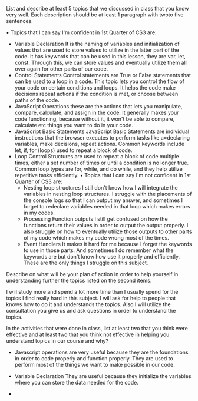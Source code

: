 List and describe at least 5 topics that we discussed in class that you know very well. Each description should be at least 1 paragraph with twoto five sentences.

• Topics that I can say I'm confident in 1st Quarter of CS3 are:
- Variable Declaration
  It is the naming of variables and initialization of values that are used to store values to utilize in the latter part of the code.
  It has keywords that can be used in this lesson, they are var, let, const. Through this, we can store values and eventually utilize them all over again
  for other parts of our code.
- Control Statements
  Control statements are True or False statements that can be used to a loop in a code. This topic lets you control the flow of your code on certain
  conditions and loops. It helps the code make decisions repeat actions if the condition is met, or choose between paths of the code.
- JavaScript Operations
  these are the actions that lets you manipulate, compare, calculate, and assign in the code.
  It generally makes your code functioning, because without it, it won't be able to compare, calculate etc things you want to do in your code.
- JavaScript Basic Statements
  JavaScript Basic Statements are individual instructions that the browser executes to perform tasks like a=declaring variables,
  make decisions, repeat actions. Common keywords include let, if, for (loops) used to repeat a block of code.
- Loop Control Structures
  are used to repeat a block of code multiple times, either a set number of times or until a condition is no longer true. Common loop types are for,
  while, and do while, and they help utilize repetitive tasks efficiently.
• Topics that I can say I'm not confident in 1st Quarter of CS3 are:
  - Nesting loop structures
    I still don't know how I will integrate the variables in nesting loop structures. I struggle with the placements of the console logs so that
    I can output my answer, and sometimes I forget to redeclare variables needed in that loop which makes errors in my codes.
  - Processing Function outputs
    I still get confused on how the functions return their values in order to output the output properly.
    I also struggle on how to eventually utilize those outputs to other parts of my code which makes my code wrong most of the times.
  - Event Handlers
    It makes it hard for me because I forget the keywords to use in those parts. And sometimes I do remember what the keywords are but don't know how
    use it properly and efficiently.
  These are the only things I struggle on this subject.

Describe on what will be your plan of action in order to help yourself in understanding further the topics listed on the second items.

I will study more and spend a lot more time than I usually spend for the topics I find really hard in this subject. 
I will ask for help to people that knows how to do it and understands the topics. Also I will utilize the consultation you give us and ask questions 
in order to understand the topics.

In the activities that were done in class, list at least two that you think were effective and at least two that you think not effective in helping you understand topics in our course and why?

- Javascript operations
  are very useful because they are the foundations in order to code properly and function properly. They are used to perform most of the things we want to make
  possible in our code.
- Variable Declaration
  They are useful because they initialize the variables where you can store the data needed for the code.

  
  

- 
